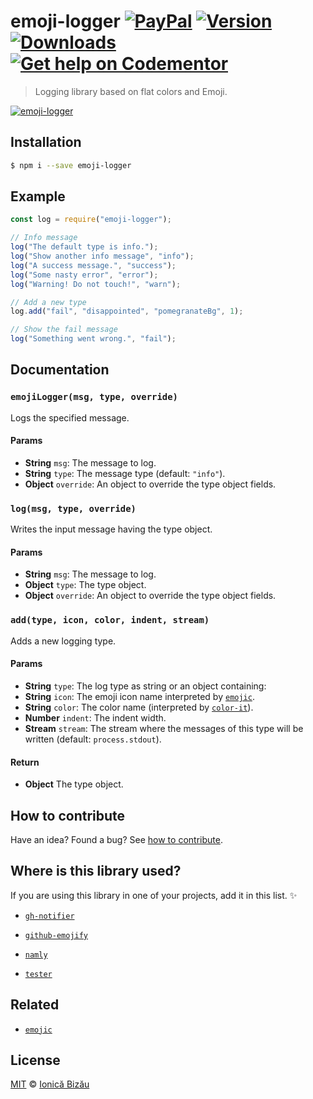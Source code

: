 # emoji-logger [![PayPal](https://img.shields.io/badge/%24-paypal-f39c12.svg)][paypal-donations] [![Version](https://img.shields.io/npm/v/emoji-logger.svg)](https://www.npmjs.com/package/emoji-logger) [![Downloads](https://img.shields.io/npm/dt/emoji-logger.svg)](https://www.npmjs.com/package/emoji-logger) [![Get help on Codementor](https://cdn.codementor.io/badges/get_help_github.svg)](https://www.codementor.io/johnnyb?utm_source=github&utm_medium=button&utm_term=johnnyb&utm_campaign=github)

> Logging library based on flat colors and Emoji.

[![emoji-logger](http://i.imgur.com/rp8lm00.png)](#)

## Installation

```sh
$ npm i --save emoji-logger
```

## Example

```js
const log = require("emoji-logger");

// Info message
log("The default type is info.");
log("Show another info message", "info");
log("A success message.", "success");
log("Some nasty error", "error");
log("Warning! Do not touch!", "warn");

// Add a new type
log.add("fail", "disappointed", "pomegranateBg", 1);

// Show the fail message
log("Something went wrong.", "fail");
```

## Documentation

### `emojiLogger(msg, type, override)`
Logs the specified message.

#### Params
- **String** `msg`: The message to log.
- **String** `type`: The message type (default: `"info"`).
- **Object** `override`: An object to override the type object fields.

### `log(msg, type, override)`
Writes the input message having the type object.

#### Params
- **String** `msg`: The message to log.
- **Object** `type`: The type object.
- **Object** `override`: An object to override the type object fields.

### `add(type, icon, color, indent, stream)`
Adds a new logging type.

#### Params
- **String** `type`: The log type as string or an object containing:
- **String** `icon`: The emoji icon name interpreted by [`emojic`](https://github.com/IonicaBizau/emojic).
- **String** `color`: The color name (interpreted by [`color-it`](https://github.com/IonicaBizau/node-color-it)).
- **Number** `indent`: The indent width.
- **Stream** `stream`: The stream where the messages of this type will be written (default: `process.stdout`).

#### Return
- **Object** The type object.

## How to contribute
Have an idea? Found a bug? See [how to contribute][contributing].

## Where is this library used?
If you are using this library in one of your projects, add it in this list. :sparkles:

 - [`gh-notifier`](https://bitbucket.org/IonicaBizau/gh-notifier#readme)

 - [`github-emojify`](https://github.com/IonicaBizau/github-emojifiy#readme)

 - [`namly`](https://github.com/IonicaBizau/namly#readme)

 - [`tester`](https://github.com/IonicaBizau/tester#readme)

## Related

 - [`emojic`](https://github.com/IonicaBizau/emojic)

## License

[MIT][license] © [Ionică Bizău][website]

[paypal-donations]: https://www.paypal.com/cgi-bin/webscr?cmd=_s-xclick&hosted_button_id=RVXDDLKKLQRJW
[donate-now]: http://i.imgur.com/6cMbHOC.png

[license]: http://showalicense.com/?fullname=Ionic%C4%83%20Biz%C4%83u%20%3Cbizauionica%40gmail.com%3E%20(http%3A%2F%2Fionicabizau.net)&year=2015#license-mit
[website]: http://ionicabizau.net
[contributing]: /CONTRIBUTING.md
[docs]: /DOCUMENTATION.md